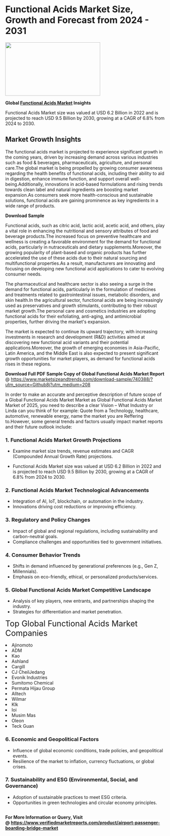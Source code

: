 <H1>Functional Acids Market Size, Growth and Forecast from 2024 - 2031</H1><img class="aligncenter size-medium wp-image-584254" src="https://thirdeyenews.in/wp-content/uploads/2024/09/Global-Market-Research-300x168.jpeg" alt="" width="300" height="168" /><p><strong>Global&nbsp;<a href="https://www.marketsizeandtrends.com/download-sample/740388/?utm_source=Github8j?utm_medium=208">Functional Acids Market</a> Insights</strong></p><p>Functional Acids Market size was valued at USD 6.2 Billion in 2022 and is projected to reach USD 9.5 Billion by 2030, growing at a CAGR of 6.8% from 2024 to 2030.</p><p><h2>Market Growth Insights</h2> <p>The functional acids market is projected to experience significant growth in the coming years, driven by increasing demand across various industries such as food & beverages, pharmaceuticals, agriculture, and personal care.The global market is being propelled by growing consumer awareness regarding the health benefits of functional acids, including their ability to aid in digestion, enhance immune function, and support overall well-being.Additionally, innovations in acid-based formulations and rising trends towards clean label and natural ingredients are boosting market expansion.As consumers seek more health-conscious and sustainable solutions, functional acids are gaining prominence as key ingredients in a wide range of products.</p> <p><strong>Download Sample</strong></p> <p>Functional acids, such as citric acid, lactic acid, acetic acid, and others, play a vital role in enhancing the nutritional and sensory attributes of food and beverage products.The increased focus on preventive healthcare and wellness is creating a favorable environment for the demand for functional acids, particularly in nutraceuticals and dietary supplements.Moreover, the growing popularity of plant-based and organic products has further accelerated the use of these acids due to their natural sourcing and multifunctional properties.As a result, manufacturers are innovating and focusing on developing new functional acid applications to cater to evolving consumer needs.</p> <p>The pharmaceutical and healthcare sector is also seeing a surge in the demand for functional acids, particularly in the formulation of medicines and treatments related to gastrointestinal issues, metabolic disorders, and skin health.In the agricultural sector, functional acids are being increasingly used as preservatives and growth stimulants, contributing to their robust market growth.The personal care and cosmetics industries are adopting functional acids for their exfoliating, anti-aging, and antimicrobial properties, further driving the market's expansion.</p> <p>The market is expected to continue its upward trajectory, with increasing investments in research and development (R&D) activities aimed at discovering new functional acid variants and their potential applications.Moreover, the growth of emerging economies in Asia-Pacific, Latin America, and the Middle East is also expected to present significant growth opportunities for market players, as demand for functional acids rises in these regions.</p> <p><span class=""><strong>Download Full PDF Sample Copy of Global Functional Acids Market Report</strong> @ <a href="https://www.marketsizeandtrends.com/download-sample/740388/?utm_source=Github8j?utm_medium=208" target="_blank">https://www.marketsizeandtrends.com/download-sample/740388/?utm_source=Github8j?utm_medium=208</a></span></p><p>In order to make an accurate and perceptive description of future scope of a Global&nbsp;Functional Acids Market Market as Global&nbsp;Functional Acids Market Market of 2025, you need to describe a clear Vision &ndash; What Industry or Linda can you think of for example: Quote from a Technology, healthcare, automotive, renewable energy, name the market you are Reffering to.However, some general trends and factors usually impact market reports and their future outlook include:</p><h3>1.&nbsp;<strong>Functional Acids Market Growth Projections</strong></h3><ul><li>Examine market size trends, revenue estimates and CAGR (Compounded Annual Growth Rate) projections.</li><li><p>Functional Acids Market size was valued at USD 6.2 Billion in 2022 and is projected to reach USD 9.5 Billion by 2030, growing at a CAGR of 6.8% from 2024 to 2030.</p></li></ul><h3>2.&nbsp;<strong>Functional Acids Market Technological Advancements</strong></h3><ul><li>Integration of AI, IoT, blockchain, or automation in the industry.</li><li>Innovations driving cost reductions or improving efficiency.</li></ul><h3>3.&nbsp;<strong>Regulatory and Policy Changes</strong></h3><ul><li>Impact of global and regional regulations, including sustainability and carbon-neutral goals.</li><li>Compliance challenges and opportunities tied to government initiatives.</li></ul><h3>4.&nbsp;<strong>Consumer Behavior Trends</strong></h3><ul><li>Shifts in demand influenced by generational preferences (e.g., Gen Z, Millennials).</li><li>Emphasis on eco-friendly, ethical, or personalized products/services.</li></ul><h3>5.&nbsp;<strong>Global Functional Acids Market Competitive Landscape</strong></h3><ul><li>Analysis of key players, new entrants, and partnerships shaping the industry.</li><li>Strategies for differentiation and market penetration.</li></ul><p data-pm-slice="1 1 []"><span style="color: inherit; font-family: inherit; font-size: 25px;">Top Global Functional Acids Market Companies</span></p><div class="" data-test-id=""><p><li>Ajinomoto</li><li> ADM</li><li> Kao</li><li> Ashland</li><li> Cargill</li><li> CJ CheilJedang</li><li> Evonik Industries</li><li> Sumitomo Chemical</li><li> Permata Hijau Group</li><li> Alltech</li><li> Wilmar</li><li> Klk</li><li> Ioi</li><li> Musim Mas</li><li> Oleon</li><li> Teck Guan</li></p></div><h3>6.&nbsp;<strong>Economic and Geopolitical Factors</strong></h3><ul><li>Influence of global economic conditions, trade policies, and geopolitical events.</li><li>Resilience of the market to inflation, currency fluctuations, or global crises.</li></ul><h3>7.&nbsp;<strong>Sustainability and ESG (Environmental, Social, and Governance)</strong></h3><ul><li>Adoption of sustainable practices to meet ESG criteria.</li><li>Opportunities in green technologies and circular economy principles.</li></ul><h2><strong style="font-size: 14px;">For More Information or Query, Visit @&nbsp;</strong><a style="background-color: #ffffff; font-size: 14px;" href="https://www.marketsizeandtrends.com/report/functional-acids-market/" target="_blank">https://www.verifiedmarketreports.com/product/airport-passenger-boarding-bridge-market</a></h2>